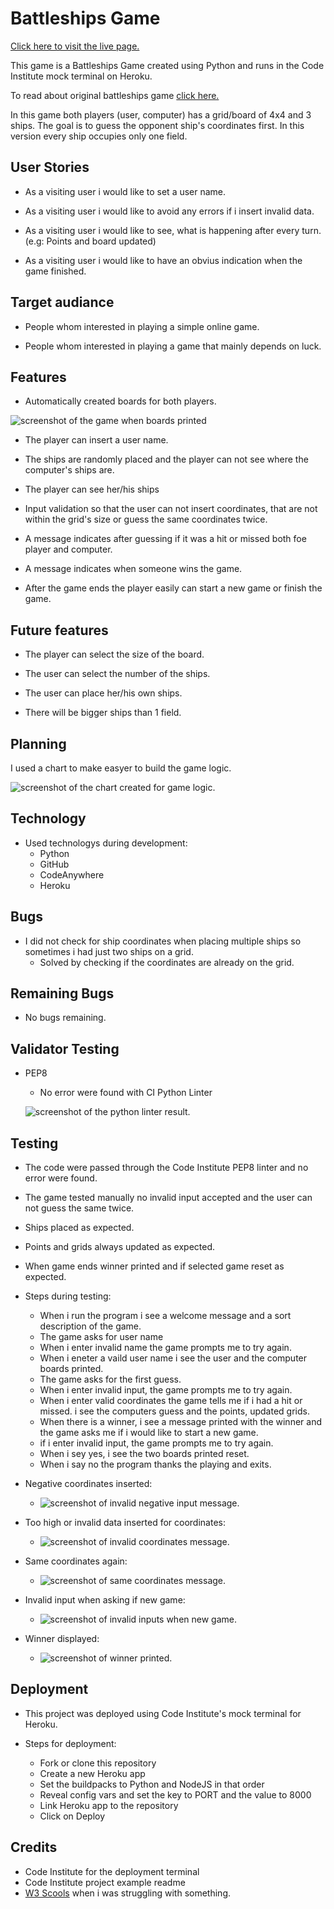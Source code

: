 # Battleships Game

[Click here to visit the live page.](https://battleships-game-ts.herokuapp.com/)

This game is a Battleships Game created using Python and runs in the Code Institute mock terminal on Heroku.

To read about original battleships game [click here.](https://en.wikipedia.org/wiki/Battleship_(game))

In this game both players (user, computer) has a grid/board of 4x4 and 3 ships. The goal is to guess the opponent ship's coordinates first. In this version every ship occupies only one field.


## User Stories ##

* As a visiting user i would like to set a user name.

* As a visiting user i would like to avoid any errors if i insert invalid data.

* As a visiting user i would like to see, what is happening after every turn. (e.g: Points and board updated)

* As a visiting user i would like to have an obvius indication when the game finished.


## Target audiance ##

* People whom interested in playing a simple online game.

* People whom interested in playing a game that mainly depends on luck.

## Features ##

* Automatically created boards for both players.

![screenshot of the game when boards printed](/docs/printed-boards.png)

* The player can insert a user name.

* The ships are randomly placed and the player can not see where the computer's ships are.

* The player can see her/his ships

* Input validation so that the user can not insert coordinates, that are not within the grid's size or guess the same coordinates twice.

* A message indicates after guessing if it was a hit or missed both foe player and computer.

* A message indicates when someone wins the game.

* After the game ends the player easily can start a new game or finish the game.

## Future features ##

* The player can select the size of the board.

* The user can select the number of the ships.

* The user can place her/his own ships.

* There will be bigger ships than 1 field.


## Planning ##

I used a chart to make easyer to build the game logic.

![screenshot of the chart created for game logic.](/docs/battleships-chart.png)


## Technology ##

* Used technologys during development:
    * Python
    * GitHub
    * CodeAnywhere
    * Heroku


## Bugs ##

* I did not check for ship coordinates when placing multiple ships so sometimes i had just two ships on a grid.
    * Solved by checking if the coordinates are already on the grid.

## Remaining Bugs ##

* No bugs remaining.

## Validator Testing ##

* PEP8
    * No error were found with CI Python Linter

    ![screenshot of the python linter result.](/docs/python-linter.png)

## Testing ##

* The code were passed through the Code Institute PEP8 linter and no error were found.
* The game tested manually no invalid input accepted and the user can not guess the same twice.
* Ships placed as expected.
* Points and grids always updated as expected.
* When game ends winner printed and if selected game reset as expected.

* Steps during testing:
    * When i run the program i see a welcome message and a sort description of the game.
    * The game asks for user name
    * When i enter invalid name the game prompts me to try again.
    * When i eneter a vaild user name i see the user and the computer boards printed.
    * The game asks for the first guess.
    * When i enter invalid input, the game prompts me to try again.
    * When i enter  valid coordinates the game tells me if i had a hit or missed.
    i see the computers guess and the points, updated grids.
    * When there is a winner, i see a message printed with the winner and the game asks me
    if i would like to start a new game.
    * if i enter invalid input, the game prompts me to try again.
    * When i sey yes, i see the two boards printed reset.
    * When i say no the program thanks the playing and exits.

* Negative coordinates inserted:
    * ![screenshot of invalid negative input message.](/docs/negativ-value-input.png)

* Too high or invalid data inserted for coordinates:
    * ![screenshot of invalid coordinates message.](/docs/invalid-coordinates.png)

* Same coordinates again:
    * ![screenshot of same coordinates message.](/docs/same-coordinates.png)

* Invalid input when asking if new game:    
    * ![screenshot of invalid inputs when new game.](/docs/incorrect-input-newgame.png)

* Winner displayed:
    * ![screenshot of winner printed.](/docs/winner-indicated.png)

## Deployment ##

* This project was deployed using Code Institute's mock terminal for Heroku.

* Steps for deployment:
    * Fork or clone this repository
    * Create a new Heroku app
    * Set the buildpacks to Python and NodeJS in that order
    * Reveal config vars and set the key to PORT and the value to 8000
    * Link Heroku app to the repository
    * Click on Deploy


## Credits ##

* Code Institute for the deployment terminal
* Code Institute project example readme
* [W3 Scools](https://www.w3schools.com/) when i was struggling with something. 




